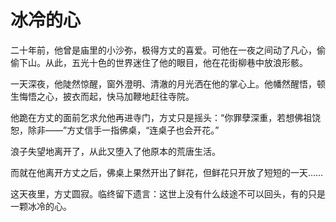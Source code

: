 # 冰冷的心

二十年前，他曾是庙里的小沙弥，极得方丈的喜爱。可他在一夜之间动了凡心，偷偷下山。从此，五光十色的世界迷住了他的眼目，他在花街柳巷中放浪形骸。 

一天深夜，他陡然惊醒，窗外澄明、清澈的月光洒在他的掌心上。他幡然醒悟，顿生悔悟之心，披衣而起，快马加鞭地赶往寺院。 

他跪在方丈的面前乞求允他再进寺门，方丈只是摇头：“你罪孽深重，若想佛祖饶恕，除非——”方丈信手一指佛桌，“连桌子也会开花。” 

浪子失望地离开了，从此又堕入了他原本的荒唐生活。 

而就在他离开方丈之后，佛桌上果然开出了鲜花，但鲜花只开放了短短的一天…… 

这天夜里，方丈圆寂。临终留下遗言：这世上没有什么歧途不可以回头，有的只是一颗冰冷的心。
 